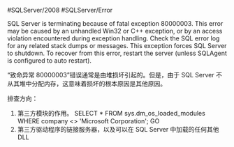 #SQLServer/2008 #SQLServer/Error



SQL Server is terminating because of fatal exception 80000003. This error may be caused by an unhandled Win32 or C++ exception, or by an access violation encountered during exception handling. Check the SQL error log for any related stack dumps or messages. This exception forces SQL Server to shutdown. To recover from this error, restart the server (unless SQLAgent is configured to auto restart).



“致命异常 80000003”错误通常是由堆损坏引起的。但是，由于 SQL Server 不从其堆中分配内存，这意味着损坏的根本原因是其他原因。

排查方向：
1. 第三方模块的作用。
   SELECT * FROM sys.dm_os_loaded_modules WHERE company <> 'Microsoft Corporation';
   GO
2. 第三方驱动程序的链接服务器，以及可以在 SQL Server 中加载的任何其他 DLL


